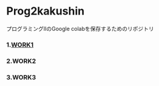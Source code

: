# Prog2kakushin
プログラミングⅡのGoogle colabを保存するためのリポジトリ
### 1.[WORK1]
[WORK1]: https://github.com/Ksawaito/Prog2kakushin/blob/main/work1.ipynb
### 2.WORK2
### 3.WORK3
